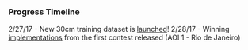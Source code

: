 ### Progress Timeline
2/27/17 - New 30cm training dataset is [launched](https://spacenetchallenge.github.io)!
2/28/17 - Winning [implementations](https://github.com/SpaceNetChallenge/BuildingDetectors) from the first contest released (AOI 1 - Rio de Janeiro)
